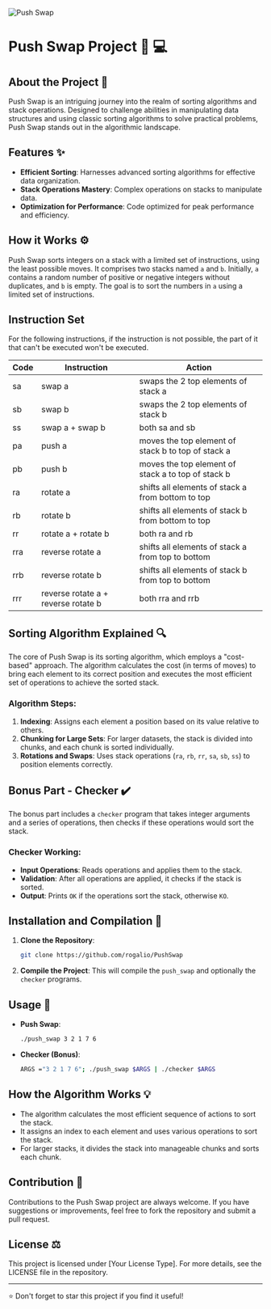 ![Push Swap](https://imgur.com/FnPH2OT)

# Push Swap Project :twisted_rightwards_arrows: :computer:

## About the Project :page_facing_up:

Push Swap is an intriguing journey into the realm of sorting algorithms and stack operations. Designed to challenge abilities in manipulating data structures and using classic sorting algorithms to solve practical problems, Push Swap stands out in the algorithmic landscape.

## Features :sparkles:

- **Efficient Sorting**: Harnesses advanced sorting algorithms for effective data organization.
- **Stack Operations Mastery**: Complex operations on stacks to manipulate data.
- **Optimization for Performance**: Code optimized for peak performance and efficiency.

## How it Works :gear:

Push Swap sorts integers on a stack with a limited set of instructions, using the least possible moves. It comprises two stacks named `a` and `b`. Initially, `a` contains a random number of positive or negative integers without duplicates, and `b` is empty. The goal is to sort the numbers in `a` using a limited set of instructions.

## Instruction Set

For the following instructions, if the instruction is not possible, the part of it that can't be executed won't be executed.

| Code | Instruction                         | Action                                             |
| ---- | ----------------------------------- | -------------------------------------------------- |
| sa   | swap a                              | swaps the 2 top elements of stack a                |
| sb   | swap b                              | swaps the 2 top elements of stack b                |
| ss   | swap a + swap b                     | both sa and sb                                     |
| pa   | push a                              | moves the top element of stack b to top of stack a |
| pb   | push b                              | moves the top element of stack a to top of stack b |
| ra   | rotate a                            | shifts all elements of stack a from bottom to top  |
| rb   | rotate b                            | shifts all elements of stack b from bottom to top  |
| rr   | rotate a + rotate b                 | both ra and rb                                     |
| rra  | reverse rotate a                    | shifts all elements of stack a from top to bottom  |
| rrb  | reverse rotate b                    | shifts all elements of stack b from top to bottom  |
| rrr  | reverse rotate a + reverse rotate b | both rra and rrb                                   |

## Sorting Algorithm Explained :mag:

The core of Push Swap is its sorting algorithm, which employs a "cost-based" approach. The algorithm calculates the cost (in terms of moves) to bring each element to its correct position and executes the most efficient set of operations to achieve the sorted stack.

### Algorithm Steps:

1. **Indexing**: Assigns each element a position based on its value relative to others.
2. **Chunking for Large Sets**: For larger datasets, the stack is divided into chunks, and each chunk is sorted individually.
3. **Rotations and Swaps**: Uses stack operations (`ra`, `rb`, `rr`, `sa`, `sb`, `ss`) to position elements correctly.

## Bonus Part - Checker :heavy_check_mark:

The bonus part includes a `checker` program that takes integer arguments and a series of operations, then checks if these operations would sort the stack.

### Checker Working:

- **Input Operations**: Reads operations and applies them to the stack.
- **Validation**: After all operations are applied, it checks if the stack is sorted.
- **Output**: Prints `OK` if the operations sort the stack, otherwise `KO`.

## Installation and Compilation :wrench:

1. **Clone the Repository**:
   ```bash
   git clone https://github.com/rogalio/PushSwap
   ```
2. **Compile the Project**:
   This will compile the `push_swap` and optionally the `checker` programs.

## Usage :bookmark_tabs:

- **Push Swap**:
  ```bash
  ./push_swap 3 2 1 7 6
  ```
- **Checker (Bonus)**:
  ```bash
  ARGS ="3 2 1 7 6"; ./push_swap $ARGS | ./checker $ARGS
  ```

## How the Algorithm Works :bulb:

- The algorithm calculates the most efficient sequence of actions to sort the stack.
- It assigns an index to each element and uses various operations to sort the stack.
- For larger stacks, it divides the stack into manageable chunks and sorts each chunk.

## Contribution :handshake:

Contributions to the Push Swap project are always welcome. If you have suggestions or improvements, feel free to fork the repository and submit a pull request.

## License :balance_scale:

This project is licensed under [Your License Type]. For more details, see the LICENSE file in the repository.

---

:star: Don't forget to star this project if you find it useful!
